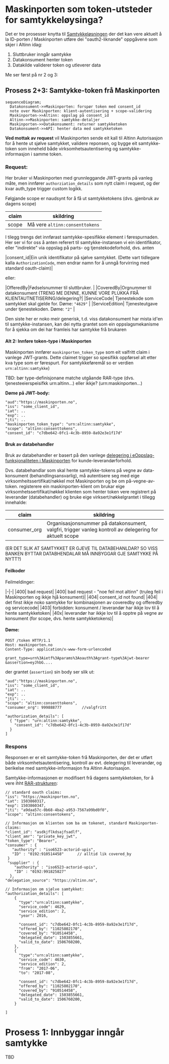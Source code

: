 # Maskinporten som token-utsteder for samtykkeløysinga?

Det er tre prosesser knytta til [Samtykkeløsningen](https://altinn.github.io/docs/utviklingsguider/samtykke/) der det kan vere aktuelt å la ID-porten / Maskinporten utføre dei "oauth2-liknande" oppgåvene som skjer i Altinn idag:

1. Sluttbruker inngår samtykke
2. Datakonsument henter token
3. Datakilde validerer token og utleverer data

Me ser først på nr 2 og 3:

## Prosess 2+3: Samtykke-token frå Maskinporten


```mermaid
sequenceDiagram;
  Datakonsument->>Maskinporten: forspør token med consent_id
  note over Maskinporten: klient-autentisering + scope-validering
  Maskinporten->>Altinn: oppslag på consent_id
  Altinn->>Maskinporten: samtykke-detaljer
  Maskinporten->>Datakonsument: returner samtykketoken
  Datakonsument->>API: henter data med samtykketoken
```

**Ved mottak av request** vil Maskinporten sende eit kall til Altinn Autorisasjon for å hente ut sjølve samtykket, validere reponsen, og bygge eit samtykke-token som inneheld både virksomhetsautentisering og samtykke-informasjon i samme token.


### Request:

Her bruker vi Maskinporten med grunnleggande JWT-grants på vanleg måte, men innfører `authorziation_details` som nytt claim i request, og der kvar auth_type trigger custom logikk.

Følgjande scope er naudsynt for å få ut samtykketokens (dvs. gjenbruk av dagens scope)

|claim|skildring|
|-|-|
|scope|Må vere `altinn:consenttokens` |

I tilegg trengs det innførast samtykke-spesifikke element i førespurnaden.   Her ser vi for oss å anten referert til samtykke-instansen vi ein identifikator, eller "indirekte" via oppslag på parts- og tjenstekodeforhold, dvs. anten

|consent_id|Ein unik identifikator på sjølve samtykket.  (Dette vart tidlegare kalla `AuthorizationCode`, men endrar namn for å unngå forvirring med standard oauth-claim)|

eller:

|OfferedBy|Fødselsnummer til sluttbruker. |
|CoveredBy|Orgnummer til datakonsument  (TRENG ME DENNE, KUNNE VORE PLUKKA FRÅ KLIENTAUTNETISERING/delegering?|
|ServiceCode| Tjenestekode som samtykket skal gjelde for. Døme: `"4629"` |
|ServiceEdition| Tjenesteutgave under tjenestekoden. Døme: `"2"` |

Den siste her er noko meir generisk, t.d. viss datakonsument har mista id'en til samtykke-instansen, kan dei nytta grantet som ein oppslagsmekanisme for å sjekka om dei har framleis har samtykke frå brukaren




#### Alt 2: Innføre token-type i Maskinporten

Maskinporten innfører `maskinporten_token_type` som eit valfritt claim i vanlege JWT-grants.  Dette claimet trigger so spesifikk oppførsel alt etter kva type som er førespurt. For samtykkeføremål so er verdien `urn:altinn:samtykke`)

TBD: bør type-definisjonane matche utgåande RAR-type (dvs. tjenesteeierspeisifkk urn:altinn...) eller ikkje?  (urn:maskinporten...)

**Døme på JWT-body:**

```
"aud":"https://maskinporten.no",
"iss": "some_client_id",
"iat": ..
"exp": ..
"jti": ..
"maskinporten_token_type": "urn:altinn:samtykke",
"scope": "altinn:consenttokens",
"consent_id": "c7dbe642-0fc1-4c3b-8959-8a92e3e1f17d"
```


#### Bruk av databehandler

Bruk av databehandler er basert på den vanlege [delegering i eOppslag-funksjonaliteten i Maskinporten](https://docs.digdir.no/docs/Maskinporten/maskinporten_func_delegering) for kunde-leverandørforhold.

Dvs. databehandlar som skal hente samtykke-tokens på vegne av data-konsument (behandlingsansvarlig), må autentisere seg med eige virksomheitssertifikat/nøkkel mot Maskinporten og be om på-vegne-av-token.  registerere ein maskinporten-klient om brukar eige virksomhetssertifikat/nøkkel klienten som henter token vere registrert på leverandør (databehandler) og bruke eige virksert/nøkkelgrantet i tillegg innehalde:

|claim|skildring|
|-|-|
|consumer_org| Organisasjonsnummer på datakonsument, valgfri, trigger vanleg kontroll av delegering for aktuelt scope|

(ER DET SLIK AT SAMTYKKET ER GJEVE TIL DATABEHANLDAR?  SO VISS BANKEN BYTTAR DATABHENDALAR MÅ INNBYGGAR GJE SAMTYKKE PÅ NYTT?)


#### Feilkoder

Feilmeldinger:

|-|-|
|400|  bad request|
|400| bad request - "noe feil mot altinn"  (truleg feil i Maskinporten og ikkje hjå konsument)|
|404| consent_id not found|
|404| det finst ikkje noko samtykke for kombinasjonen av coveredby og offeredby og servicecode|
|403| forbidden: konsument / leverandør har ikkje lov til å hente samtykketoken|
|40x| leverandør har ikkje lov til å opptre på vegne av konsument (for scope, dvs. hente samtykketokens)|


#### Døme:

```
POST /token HTTP/1.1
Host: maskinporten.no
Content-Type: application/x-www-form-urlencoded

grant_type=urn%3Aietf%3Aparams%3Aoauth%3Agrant-type%3Ajwt-bearer
&assertion=eyJhbG....
```

der grantet (`assertion`) sin body ser slik ut:

```
"aud":"https://maskinporten.no",
"iss": "some_client_id",
"iat": ..
"exp": ..
"jti": ..
"scope": "altinn:consenttokens",
"consumer_org": 999888777         //valgfritt

"authorization_details": [
  { "type": "urn:altinn:samtykke",
    "consent_id": "c7dbe642-0fc1-4c3b-8959-8a92e3e1f17d"
  }
]
```


### Respons

Responsen er er eit samtykke-token frå Maskinporten, der det er utført både virksomhetsautentisering, kontroll av evt.  delegering til leverandør, og berikelse med samtykke-informasjon fra Altinn Autorisasjon.  

Samtykke-informasjonen er modifisert frå dagens samtykketoken, for å vere ihht [RAR-strukturen](https://datatracker.ietf.org/doc/html/draft-ietf-oauth-rar-12):

```
// standard oauth claims:
"iss": "https://maskinporten.no",
"iat": 1503860317,
"exp": 1503860347,
"jti": "a9daa57c-0b68-4ba2-a953-7567a99bd0f0",
"scope": "altinn:consentokens",

// Informasjon om klienten som ba om tokenet, standard Maskinporten-claims:
"client_id": "asdkjflkdsajfsadlf",
"client_amr": "private_key_jwt",
"token_type": "Bearer",
"consumer" : {
   "authority" : "iso6523-actorid-upis",
   "ID" : "0192:910514458"      // alltid lik covered_by
 }
 "supplier" : {
    "authority" : "iso6523-actorid-upis",
    "ID" : "0192:991825827"
  },
"delegation_source": "https://altinn.no",

// Informasjon om sjølve samtykket:
"authorization_details": [
    {
      "type":"urn:altinn:samtykke",
      "service_code": 4629,
      "service_edition": 2,
      "year": 2016,

      "consent_id": "c7dbe642-0fc1-4c3b-8959-8a92e3e1f17d",
      "offered_by": "11025802170",
      "covered_by": "910514458",
      "delegated_date": 1503855661,
      "valid_to_date": 1506760200,
    },
    {
      "type":"urn:altinn:samtykke",
      "service_code": 4630,
      "service_edition": 2,
      "from": "2017-06",
      "to": "2017-08",

      "consent_id": "c7dbe642-0fc1-4c3b-8959-8a92e3e1f17d",
      "offered_by": "11025802170",
      "covered_by": "910514458",
      "delegated_date": 1503855661,
      "valid_to_date": 1506760200,
    }

]
```



# Prosess 1:  Innbyggar inngår samtykke


TBD
